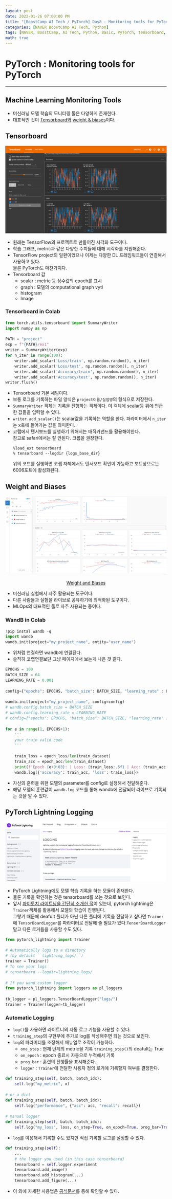 ```yaml
---
layout: post
date: 2022-01-26 07:00:00 PM
title: "[BoostCamp AI Tech / PyTorch] Day8 - Monitoring tools for PyTorch"
categories: [NAVER BoostCamp AI Tech, Python]
tags: [NAVER, BoostCamp, AI Tech, Python, Basic, PyTorch, tensorboard, WandB, monitoring]
math: true
---
```

# PyTorch : Monitoring tools for PyTorch

---

## Machine Learning Monitoring Tools

- 머신러닝 모델 학습의 모니터링 툴은 다양하게 존재한다.
- 대표적인 것이 [Tensorboard와](https://www.tensorflow.org/tensorboard?hl=ko) [weight & biases](https://wandb.ai/site)이다.

## Tensorboard

![](/image/boostcamp/pytorch/tensorboard.png)

- 원래는 TensorFlow의 프로젝트로 만들어진 시각화 도구이다.
- 학습 그래프, metric과 같은 다양한 수치들에 대해 시각화를 지원해준다.
- TensorFlow project의 일환이었으나 이제는 다양한 DL 프레임워크들이 연결해서 사용하고 있다.  
    물론 PyTorch도 마찬가지다.
- Tensorboard 값
    - scalar : metric 등 상수값의 epoch를 표시
    - graph : 모델의 computational graph vytl
    - histogram
    - Image

### Tensorboard in Colab

```python
from torch.utils.tensorboard import SummaryWriter
import numpy as np

PATH = "project"
exp = f"{PATH}/ex1"
writer = SummaryWriter(exp)
for n_iter in range(100):
    writer.add_scalar('Loss/train', np.random.random(), n_iter)
    writer.add_scalar('Loss/test', np.random.random(), n_iter)
    writer.add_scalar('Accuracy/train', np.random.random(), n_iter)
    writer.add_scalar('Accuracy/test', np.random.random(), n_iter)
writer.flush()
```

- Tensorboard 기본 세팅이다.
- 보통 로그를 기록하는 파일 양식은 `project이름/실험명`의 형식으로 저장한다.
- `SummaryWriter` 객체는 기록을 진행하는 객체이다. 이 객체에 scalar등 위에 언급한 값들을 입력할 수 있다.
- `writer.add_scalar()`는 scalar값을 기록하는 역할을 한다.
    파라미터에서 `n_iter`는 x축에 들어가는 값을 의미한다.
- 코랩에서 텐서보드를 실행하기 위해서는 매직커맨드를 활용해야한다.  
    참고로 safari에서는 잘 안된다. 크롬을 권장한다.  
    ```ipynb
    %load_ext tensorboard
    % tensorboard --logdir {logs_base_dir}
    ```  
    위의 코드를 실행하면 코랩 자체에서도 텐서보드 확인이 가능하고 포트상으로는 6006포트에 활성화된다.

## Weight and Biases

![](/image/boostcamp/pytorch/wandb.png)

<center>
<a href="https://wandb.ai">Weight and Biases</a>
</center>

- 머신러닝 실험에서 자주 활용되는 도구이다.
- 다른 사람들과 실험을 라이브로 공유하기에 최적화된 도구이다.
- MLOps의 대표적인 툴로 자주 사용되는 중이다.

### WandB in Colab

```python
!pip instal wandb -q
import wandb
wandb.init(project="my_project_name", entity="user_name")
```

- 위처럼 연결하면 wandb에 연결된다. 
- 솔직히 코랩연결보단 그냥 페이지에서 보는게 나은 것 같다.

```python
EPOCHS = 100
BATCH_SIZE = 64
LEARNING_RATE = 0.001

config={"epochs": EPOCHS, "batch_size": BATCH_SIZE, "learning_rate" : LEARNING_RATE}

wandb.init(project="my_project_name", config=config)
# wandb.config.batch_size = BATCH_SIZE
# wandb.config.learning_rate = LEARNING_RATE
# config={"epochs": EPOCHS, "batch_size": BATCH_SIZE, "learning_rate" : LEARNING_RATE}

for e in range(1, EPOCHS+1):
    '''
    your train valid code
    '''
        
    train_loss = epoch_loss/len(train_dataset)
    train_acc = epoch_acc/len(train_dataset)
    print(f'Epoch {e+0:03}: | Loss: {train_loss:.5f} | Acc: {train_acc:.3f}')
    wandb.log({'accuracy': train_acc, 'loss': train_loss})
```
- 자신의 훈련을 위한 모델의 parameter를 config로 설정해서 전달해준다.
- 해당 모델의 훈련값이 `wandb.log` 코드를 통해 wandb에 전달되어 라이브로 기록되는 것을 알 수 있다.

## PyTorch Lightning Logging

![](/image/boostcamp/pytorch/pl_log.png)

- PyTorch Lightning에도 모델 학습 기록을 하는 모듈이 존재한다.
- 물론 기록을 확인하는 것은 tensorboard를 쓰는 것으로 보인다.
- 앞서 [파이토치 라이트닝을 간단히 소개한 적](https://cow-coding.github.io/posts/day8_torch2/#pytorch-lightning)이 있는데, pytorch lightning은 `Trainer`객체를 활용해서 모델의 학습이 진행된다.  
그렇기 때문에 deafult 폴더가 아닌 다른 폴더에 기록을 전달하고 싶다면 `Trainer`에 `TensorBoardLogger`를 파라미터로 전달해 줄 필요가 있다.`TensorBoardLogger`말고 다른 로거들을 사용할 수도 있다.

```python
from pytorch_lightning import Trainer

# Automatically logs to a directory
# (by default ``lightning_logs/``)
trainer = Trainer()
# To see your logs
# tensorboard --logdir=lightning_logs/ 

# If you wand custom logger
from pytorch_lightning import loggers as pl_loggers

tb_logger = pl_loggers.TensorBoardLogger("logs/")
trainer = Trainer(logger=tb_logger)
```

### Automatic Logging
- `log()`를 사용하면 라이트니의 자동 로그 기능을 사용할 수 있다.
- `training_step`의 구현부에 추가로 log를 작성해주면 되는 것으로 보인다.
- `log`의 파라미터를 조정해서 매뉴얼로 조작이 가능하다.
    - `one_step` : 현재 단계의 metric을 기록 `training_step()`의 deafult는 True
    - `on_epoch` : epoch 종료시 자동으로 누적해서 기록
    - `prog_bar` : 훈련의 진행률을 표시해준다.
    - `logger` : `Trainer`에 전달한 사용자 정의 로거에 기록할지 여부를 결정한다.

```python
def training_step(self, batch, batch_idx):
    self.log("my_metric", x)

# or a dict
def training_step(self, batch, batch_idx):
    self.log("performance", {"acc": acc, "recall": recall})

# manual logger
def training_step(self, batch, batch_idx):
    self.log("my_loss", loss, on_step=True, on_epoch=True, prog_bar=True, logger=True)
```

- `log`를 이용해서 기록할 수도 있지만 직접 기록할 로그를 설정할 수 있다.

```python
def training_step(self):
    ...
    # the logger you used (in this case tensorboard)
    tensorboard = self.logger.experiment
    tensorboard.add_image()
    tensorboard.add_histogram(...)
    tensorboard.add_figure(...)
```

- 이 외에 자세한 사용법은 [공식문서](https://pytorch-lightning.readthedocs.io/en/stable/extensions/logging.html)를 통해 확인할 수 있다.